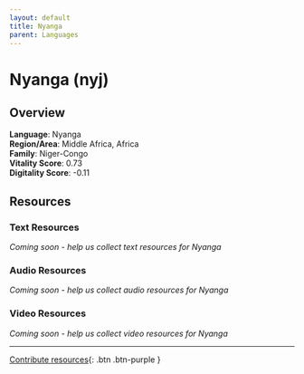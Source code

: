 ```yaml
---
layout: default
title: Nyanga
parent: Languages
---
```


# Nyanga (nyj)

## Overview

**Language**: Nyanga  
**Region/Area**: Middle Africa, Africa  
**Family**: Niger-Congo  
**Vitality Score**: 0.73  
**Digitality Score**: -0.11  

## Resources

### Text Resources
*Coming soon - help us collect text resources for Nyanga*

### Audio Resources
*Coming soon - help us collect audio resources for Nyanga*

### Video Resources
*Coming soon - help us collect video resources for Nyanga*

---

[Contribute resources](https://fairtrain.github.io/){: .btn .btn-purple }
